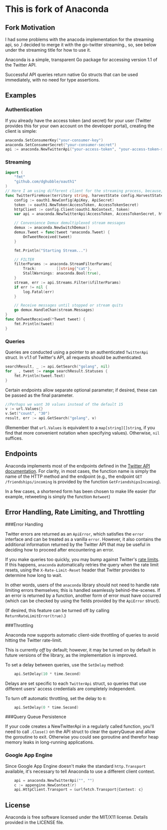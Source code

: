 This is fork of Anaconda
========================

Fork Motivation
-------------
I had some problems with the anacoda implementation for the streaming api, so ,I decided to merge it with the go-twitter
streaming., so, see below under the streaming title for how to use it.

Anaconda is a simple, transparent Go package for accessing version 1.1 of the Twitter API.

Successful API queries return native Go structs that can be used immediately, with no need for type assertions.

Examples
-------------

### Authentication

If you already have the access token (and secret) for your user (Twitter provides this for your own account on the developer portal), creating the client is simple:

````go
anaconda.SetConsumerKey("your-consumer-key")
anaconda.SetConsumerSecret("your-consumer-secret")
api := anaconda.NewTwitterApi("your-access-token", "your-access-token-secret")
````

### Streaming
````go
import (
    "fmt"
    "github.com/dghubble/oauth1"
)
// Here I am using different client for the streaming process, because, this client is better for that job.
func TwitterFireHose(territory string, harvestState config.HarvestState, options url.Values) {
	config := oauth1.NewConfig(ApiKey, ApiSecret)
	token := oauth1.NewToken(AccessToken, AccessTokenSecret)
	httpClient := config.Client(oauth1.NoContext, token)
	var api = anaconda.NewTwitterApi(AccessToken, AccessTokenSecret, httpClient)

	// Convenience Demux demultiplexed stream messages
	demux := anaconda.NewSwitchDemux()
	demux.Tweet = func(tweet *anaconda.Tweet) {
		OnTweetReceived(tweet)
	}

	fmt.Println("Starting Stream...")

	// FILTER
	filterParams := anaconda.StreamFilterParams{
		Track:         []string{"cat"},
		StallWarnings: anaconda.Bool(true),
	}
	stream, err := api.Streams.Filter(&filterParams)
	if err != nil {
		log.Fatal(err)
	}

	// Receive messages until stopped or stream quits
	go demux.HandleChan(stream.Messages)
}
func OnTweetReceived(*Tweet tweet) {
    fmt.Println(tweet)
}

````
### Queries

Queries are conducted using a pointer to an authenticated `TwitterApi` struct. In v1.1 of Twitter's API, all requests should be authenticated.

````go
searchResult, _ := api.GetSearch("golang", nil)
for _ , tweet := range searchResult.Statuses {
    fmt.Println(tweet.Text)
}
````
Certain endpoints allow separate optional parameter; if desired, these can be passed as the final parameter.

````go
//Perhaps we want 30 values instead of the default 15
v := url.Values{}
v.Set("count", "30")
result, err := api.GetSearch("golang", v)
````

(Remember that `url.Values` is equivalent to a `map[string][]string`, if you find that more convenient notation when specifying values). Otherwise, `nil` suffices.



Endpoints
------------

Anaconda implements most of the endpoints defined in the [Twitter API documentation](https://dev.twitter.com/docs/api/1.1). For clarity, in most cases, the function name is simply the name of the HTTP method and the endpoint (e.g., the endpoint `GET /friendships/incoming` is provided by the function `GetFriendshipsIncoming`).

In a few cases, a shortened form has been chosen to make life easier (for example, retweeting is simply the function `Retweet`)



Error Handling, Rate Limiting, and Throttling
---------------------------------

###Error Handling

Twitter errors are returned as an `ApiError`, which satisfies the `error` interface and can be treated as a vanilla `error`. However, it also contains the additional information returned by the Twitter API that may be useful in deciding how to proceed after encountering an error.


If you make queries too quickly, you may bump against Twitter's [rate limits](https://dev.twitter.com/docs/rate-limiting/1.1). If this happens, `anaconda` automatically retries the query when the rate limit resets, using the `X-Rate-Limit-Reset` header that Twitter provides to determine how long to wait.

In other words, users of the `anaconda` library should not need to handle rate limiting errors themselves; this is handled seamlessly behind-the-scenes. If an error is returned by a function, another form of error must have occurred (which can be checked by using the fields provided by the `ApiError` struct).


(If desired, this feature can be turned off by calling `ReturnRateLimitError(true)`.)


###Throttling

Anaconda now supports automatic client-side throttling of queries to avoid hitting the Twitter rate-limit.

This is currently *off* by default; however, it may be turned on by default in future versions of the library, as the implementation is improved.


To set a delay between queries, use the `SetDelay` method:

````go
    api.SetDelay(10 * time.Second)
````

Delays are set specific to each `TwitterApi` struct, so queries that use different users' access credentials are completely independent.


To turn off automatic throttling, set the delay to `0`:

````go
    api.SetDelay(0 * time.Second)
````

###Query Queue Persistence

If your code creates a NewTwitterApi in a regularly called function, you'll need to call `.Close()` on the API struct to clear the queryQueue and allow the goroutine to exit. Otherwise you could see goroutine and therefor heap memory leaks in long-running applications.

### Google App Engine

Since Google App Engine doesn't make the standard `http.Transport` available, it's necessary to tell Anaconda to use a different client context.

````go
	api = anaconda.NewTwitterApi("", "")
	c := appengine.NewContext(r)
	api.HttpClient.Transport = &urlfetch.Transport{Context: c}
````


License
-----------
Anaconda is free software licensed under the MIT/X11 license. Details provided in the LICENSE file.
